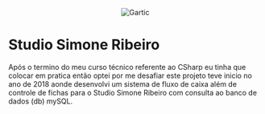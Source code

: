 <p align="center">
  <img src="https://user-images.githubusercontent.com/32386767/89684916-b7b3cd80-d8d1-11ea-934a-0078ec1f544c.png" alt="Gartic"/>
</p>

# Studio Simone Ribeiro
 Após o termino do meu curso técnico referente ao CSharp eu tinha que colocar em pratica então optei por me desafiar este projeto teve inicio no ano de 2018 aonde desenvolvi um sistema de fluxo de caixa além de controle de fichas para o Studio Simone Ribeiro com consulta ao banco de dados (db) mySQL.
